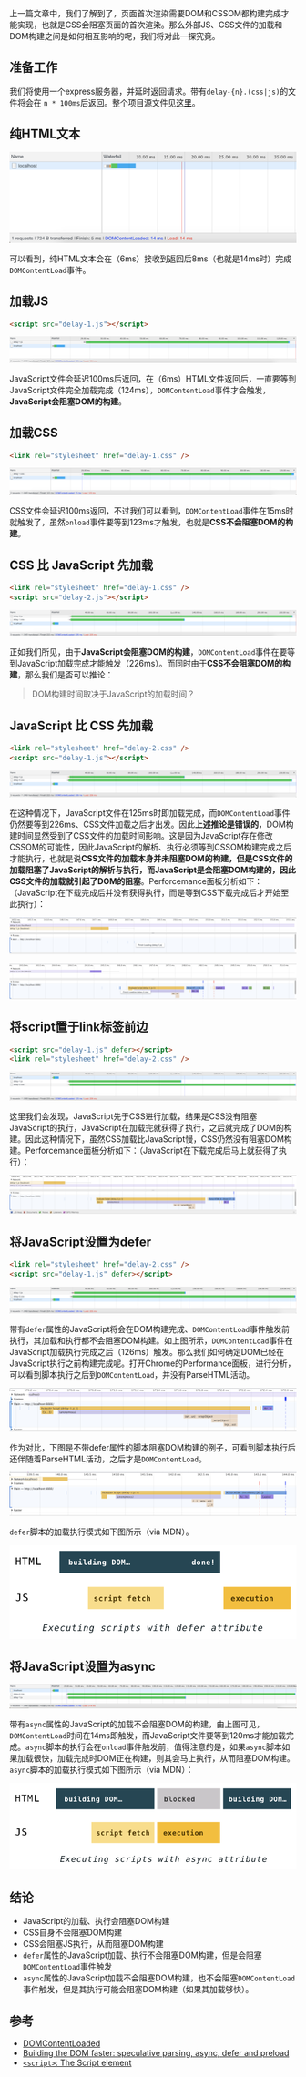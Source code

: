 上一篇文章中，我们了解到了，页面首次渲染需要DOM和CSSOM都构建完成才能实现，也就是CSS会阻塞页面的首次渲染。那么外部JS、CSS文件的加载和DOM构建之间是如何相互影响的呢，我们将对此一探究竟。

## 准备工作

我们将使用一个express服务器，并延时返回请求。带有`delay-{n}.(css|js)`的文件将会在 `n * 100ms`后返回。整个项目源文件见[这里](https://github.com/clumsyme/page-loading)。

## 纯HTML文本

![纯html](https://raw.githubusercontent.com/clumsyme/blogs/master/imgs/page-load/raw-html.png)

可以看到，纯HTML文本会在（6ms）接收到返回后8ms（也就是14ms时）完成`DOMContentLoad`事件。

## 加载JS

```html
<script src="delay-1.js"></script>
```

![js-delay.png](https://raw.githubusercontent.com/clumsyme/blogs/master/imgs/page-load/js-delay.png)

JavaScript文件会延迟100ms后返回，在（6ms）HTML文件返回后，一直要等到JavaScript文件完全加载完成（124ms），`DOMContentLoad`事件才会触发，**JavaScript会阻塞DOM的构建**。

## 加载CSS

```html
<link rel="stylesheet" href="delay-1.css" />
```

![css-delay.png](https://raw.githubusercontent.com/clumsyme/blogs/master/imgs/page-load/css-delay.png)

CSS文件会延迟100ms返回，不过我们可以看到，`DOMContentLoad`事件在15ms时就触发了，虽然`onload`事件要等到123ms才触发，也就是**CSS不会阻塞DOM的构建**。

## CSS 比 JavaScript 先加载

```html
<link rel="stylesheet" href="delay-1.css" />
<script src="delay-2.js"></script>
```

![css-faster.png](https://raw.githubusercontent.com/clumsyme/blogs/master/imgs/page-load/css-faster.png)

正如我们所见，由于**JavaScript会阻塞DOM的构建**，`DOMContentLoad`事件在要等到JavaScript加载完成才能触发（226ms）。而同时由于**CSS不会阻塞DOM的构建**，那么我们是否可以推论：

> DOM构建时间取决于JavaScript的加载时间？

## JavaScript 比 CSS 先加载

```html
<link rel="stylesheet" href="delay-2.css" />
<script src="delay-1.js"></script>
```

![js-faster.png](https://raw.githubusercontent.com/clumsyme/blogs/master/imgs/page-load/js-faster.png)

在这种情况下，JavaScript文件在125ms时即加载完成，而`DOMContentLoad`事件仍然要等到226ms、CSS文件加载之后才出发。因此**上述推论是错误的**，DOM构建时间显然受到了CSS文件的加载时间影响。这是因为JavaScript存在修改CSSOM的可能性，因此JavaScript的解析、执行必须等到CSSOM构建完成之后才能执行，也就是说**CSS文件的加载本身并未阻塞DOM的构建，但是CSS文件的加载阻塞了JavaScript的解析与执行，而JavaScript是会阻塞DOM构建的，因此CSS文件的加载就引起了DOM的阻塞**。Perforcemance面板分析如下：（JavaScript在下载完成后并没有获得执行，而是等到CSS下载完成后才开始至此执行）：

![css-before-p.png](https://raw.githubusercontent.com/clumsyme/blogs/master/imgs/page-load/css-before-p.png)

![css-before-p-e.png](https://raw.githubusercontent.com/clumsyme/blogs/master/imgs/page-load/css-before-p-e.png)


## 将script置于link标签前边

```html
<script src="delay-1.js" defer></script>
<link rel="stylesheet" href="delay-2.css" />
```

![js-before.png](https://raw.githubusercontent.com/clumsyme/blogs/master/imgs/page-load/js-before.png)

这里我们会发现，JavaScript先于CSS进行加载，结果是CSS没有阻塞JavaScript的执行，JavaScript在加载完就获得了执行，之后就完成了DOM的构建。因此这种情况下，虽然CSS加载比JavaScript慢，CSS仍然没有阻塞DOM构建。Perforcemance面板分析如下：（JavaScript在下载完成后马上就获得了执行）：

![js-before-p.png](https://raw.githubusercontent.com/clumsyme/blogs/master/imgs/page-load/js-before-p.png)


## 将JavaScript设置为defer

```html
<link rel="stylesheet" href="delay-2.css" />
<script src="delay-1.js" defer></script>
```

![defer.png](https://raw.githubusercontent.com/clumsyme/blogs/master/imgs/page-load/defer.png)

带有`defer`属性的JavaScript将会在DOM构建完成、`DOMContentLoad`事件触发前执行，其加载和执行都不会阻塞DOM构建。如上图所示，`DOMContentLoad`事件在JavaScript加载执行完成之后（126ms）触发。那么我们如何确定DOM已经在JavaScript执行之前构建完成呢。打开Chrome的Performance面板，进行分析，可以看到脚本执行之后到`DOMContentLoad`，并没有ParseHTML活动。

![defer-p.png](https://raw.githubusercontent.com/clumsyme/blogs/master/imgs/page-load/defer-p.png)

作为对比，下图是不带defer属性的脚本阻塞DOM构建的例子，可看到脚本执行后还伴随着ParseHTML活动，之后才是`DOMContentLoad`。

![normal-p.png](https://raw.githubusercontent.com/clumsyme/blogs/master/imgs/page-load/normal-p.png)

`defer`脚本的加载执行模式如下图所示（via MDN）。

![defer-modal.png](https://raw.githubusercontent.com/clumsyme/blogs/master/imgs/page-load/defer-modal.png)

## 将JavaScript设置为async

![async.png](https://raw.githubusercontent.com/clumsyme/blogs/master/imgs/page-load/async.png)

带有`async`属性的JavaScript的加载不会阻塞DOM的构建，由上图可见，`DOMContentLoad`时间在14ms即触发，而JavaScript文件要等到120ms才能加载完成。`async`脚本的执行会在`onload`事件触发前，值得注意的是，如果`async`脚本如果加载很快，加载完成时DOM正在构建，则其会马上执行，从而阻塞DOM构建。
`async`脚本的加载执行模式如下图所示（via MDN）：

![async-modal.png](https://raw.githubusercontent.com/clumsyme/blogs/master/imgs/page-load/async-modal.png)

## 结论

- JavaScript的加载、执行会阻塞DOM构建
- CSS自身不会阻塞DOM构建
- CSS会阻塞JS执行，从而阻塞DOM构建
- `defer`属性的JavaScript加载、执行不会阻塞DOM构建，但是会阻塞`DOMContentLoad`事件触发
- `async`属性的JavaScript加载不会阻塞DOM构建，也不会阻塞`DOMContentLoad`事件触发，但是其执行可能会阻塞DOM构建（如果其加载够快）。

## 参考

- [DOMContentLoaded](https://developer.mozilla.org/en-US/docs/Web/Events/DOMContentLoaded)
- [Building the DOM faster: speculative parsing, async, defer and preload](https://hacks.mozilla.org/2017/09/building-the-dom-faster-speculative-parsing-async-defer-and-preload/)
- [`<script>`: The Script element](https://developer.mozilla.org/en-US/docs/Web/HTML/Element/script)